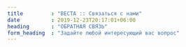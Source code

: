 ```yaml
---
title         : "ВЕСТА :: Связаться с нами"
date          : 2019-12-23T20:17:01+06:00
heading       : "ОБРАТНАЯ СВЯЗЬ"
form_heading  : "Задайте любой интересующий вас вопрос"
---
```


